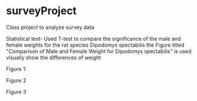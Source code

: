 # surveyProject

Class project to analyze survey data 

Statistical test- Used T-test to compare the significance of the male and female weights for the rat species Dipodomys spectabilis
the Figure titled "Comparison of Male and Female Weight for Dipodomys spectabilis" is used visually show the differences of weight

Figure 1: 

Figure 2 

Figure 3
